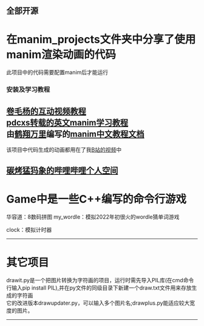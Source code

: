 

## 全部开源


# 在manim_projects文件夹中分享了使用manim渲染动画的代码  
此项目中的代码需要配置manim后才能运行  
### 安装及学习教程
[卷毛杨的互动视频教程](https://www.bilibili.com/video/BV1ap4y1C7NF)  
[pdcxs转载的英文manim学习教程](https://www.bilibili.com/video/BV1W4411Z7Zt)  
由[鹤翔万里](https://space.bilibili.com/171431343/video)编写的[manim中文教程文档](https://docs.manim.org.cn/)  
---
该项目中代码生成的动画都用在了我[B站的视频](https://space.bilibili.com/628878578/video)中

[碳烤猛犸象的哔哩哔哩个人空间](https://space.bilibili.com/628878578)
---
# Game中是一些C++编写的命令行游戏
华容道：8数码拼图 
my_wordle：模拟2022年初很火的wordle猜单词游戏

clock：模拟计时器 
***
# 其它项目 
drawit.py是一个把图片转换为字符画的项目，运行时需先导入PIL库(在cmd命令行输入pip install PIL),并在py文件的同级目录下新建一个draw.txt文件用来存放生成的字符画  
它的改进版本drawupdater.py，可以输入多个图片名;drawplus.py能适应较大宽度的图片。
***
